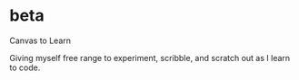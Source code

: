 # beta
Canvas to Learn

Giving myself free range to experiment, scribble, and scratch out as I learn to code.
